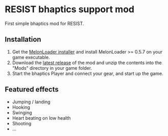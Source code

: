 # RESIST bhaptics support mod
First simple bhaptics mod for RESIST.

## Installation
1. Get the [MelonLoader installer](https://melonwiki.xyz/#/?id=automated-installation) and install MelonLoader >= 0.5.7 on your game executable.
2. Download the [latest release](https://github.com/floh-bhaptics/Resist_bhaptics/releases/latest/) of the mod and unzip the contents into the "Mods" directory in your game folder.
3. Start the bhaptics Player and connect your gear, and start up the game.

## Featured effects
- Jumping / landing
- Hooking
- Swinging
- Heart beating on low health
- Shooting
- ...
